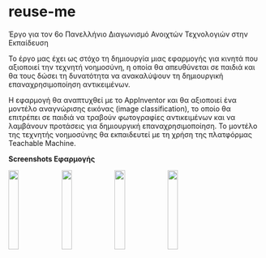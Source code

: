 # reuse-me
Έργο για τον 6ο Πανελλήνιο Διαγωνισμό Ανοιχτών Τεχνολογιών στην Εκπαίδευση

Το έργο μας έχει ως στόχο τη δημιουργία μιας εφαρμογής για κινητά που αξιοποιεί την τεχνητή νοημοσύνη, η οποία θα απευθύνεται σε παιδιά και θα τους δώσει τη δυνατότητα να ανακαλύψουν τη δημιουργική επαναχρησιμοποίηση αντικειμένων. 

Η εφαρμογή θα αναπτυχθεί με το AppInventor και θα αξιοποιεί ένα μοντέλο αναγνώρισης εικόνας (image classification), το οποίο θα επιτρέπει σε παιδιά να τραβούν φωτογραφίες αντικειμένων και να λαμβάνουν προτάσεις για δημιουργική επαναχρησιμοποίηση. Το μοντέλο της τεχνητής νοημοσύνης θα εκπαιδευτεί με τη χρήση της πλατφόρμας Teachable Machine.

<strong>Screenshots Εφαρμογής</strong>

<img src="https://github.com/malenadipla/reuse-me/assets/158208799/6427743a-59ad-4618-9998-2a28bdf229ab" width=20% height=20%>
<img src="https://github.com/malenadipla/reuse-me/assets/158208799/78a58725-b267-46da-81c6-bc246ee27d03" width=20% height=20%>
<img src="https://github.com/malenadipla/reuse-me/assets/158208799/7afa2d23-0775-4fb0-a2eb-6a8006559c39" width=20% height=20%>
<img src="https://github.com/malenadipla/reuse-me/assets/158208799/b32405dc-a7a1-46c8-8d4d-959b090e7a05" width=20% height=20%>
